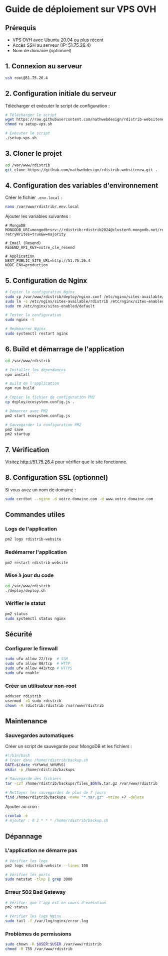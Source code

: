 # Guide de déploiement sur VPS OVH

## Prérequis
- VPS OVH avec Ubuntu 20.04 ou plus récent
- Accès SSH au serveur (IP: 51.75.26.4)
- Nom de domaine (optionnel)

## 1. Connexion au serveur

```bash
ssh root@51.75.26.4
```

## 2. Configuration initiale du serveur

Télécharger et exécuter le script de configuration :

```bash
# Télécharger le script
wget https://raw.githubusercontent.com/nathwebdesign/rdistrib-websitenew/main/deploy/setup-vps.sh
chmod +x setup-vps.sh

# Exécuter le script
./setup-vps.sh
```

## 3. Cloner le projet

```bash
cd /var/www/rdistrib
git clone https://github.com/nathwebdesign/rdistrib-websitenew.git .
```

## 4. Configuration des variables d'environnement

Créer le fichier `.env.local` :

```bash
nano /var/www/rdistrib/.env.local
```

Ajouter les variables suivantes :

```env
# MongoDB
MONGODB_URI=mongodb+srv://rdistrib:rdistrib2024@cluster0.mongodb.net/rdistrib?retryWrites=true&w=majority

# Email (Resend)
RESEND_API_KEY=votre_cle_resend

# Application
NEXT_PUBLIC_SITE_URL=http://51.75.26.4
NODE_ENV=production
```

## 5. Configuration de Nginx

```bash
# Copier la configuration Nginx
sudo cp /var/www/rdistrib/deploy/nginx.conf /etc/nginx/sites-available/rdistrib
sudo ln -s /etc/nginx/sites-available/rdistrib /etc/nginx/sites-enabled/
sudo rm /etc/nginx/sites-enabled/default

# Tester la configuration
sudo nginx -t

# Redémarrer Nginx
sudo systemctl restart nginx
```

## 6. Build et démarrage de l'application

```bash
cd /var/www/rdistrib

# Installer les dépendances
npm install

# Build de l'application
npm run build

# Copier le fichier de configuration PM2
cp deploy/ecosystem.config.js .

# Démarrer avec PM2
pm2 start ecosystem.config.js

# Sauvegarder la configuration PM2
pm2 save
pm2 startup
```

## 7. Vérification

Visitez http://51.75.26.4 pour vérifier que le site fonctionne.

## 8. Configuration SSL (optionnel)

Si vous avez un nom de domaine :

```bash
sudo certbot --nginx -d votre-domaine.com -d www.votre-domaine.com
```

## Commandes utiles

### Logs de l'application
```bash
pm2 logs rdistrib-website
```

### Redémarrer l'application
```bash
pm2 restart rdistrib-website
```

### Mise à jour du code
```bash
cd /var/www/rdistrib
./deploy/deploy.sh
```

### Vérifier le statut
```bash
pm2 status
sudo systemctl status nginx
```

## Sécurité

### Configurer le firewall
```bash
sudo ufw allow 22/tcp  # SSH
sudo ufw allow 80/tcp  # HTTP
sudo ufw allow 443/tcp # HTTPS
sudo ufw enable
```

### Créer un utilisateur non-root
```bash
adduser rdistrib
usermod -aG sudo rdistrib
chown -R rdistrib:rdistrib /var/www/rdistrib
```

## Maintenance

### Sauvegardes automatiques
Créer un script de sauvegarde pour MongoDB et les fichiers :

```bash
#!/bin/bash
# Créer dans /home/rdistrib/backup.sh
DATE=$(date +%Y%m%d_%H%M%S)
mkdir -p /home/rdistrib/backups

# Sauvegarde des fichiers
tar -czf /home/rdistrib/backups/files_$DATE.tar.gz /var/www/rdistrib

# Nettoyer les sauvegardes de plus de 7 jours
find /home/rdistrib/backups -name "*.tar.gz" -mtime +7 -delete
```

Ajouter au cron :
```bash
crontab -e
# Ajouter : 0 2 * * * /home/rdistrib/backup.sh
```

## Dépannage

### L'application ne démarre pas
```bash
# Vérifier les logs
pm2 logs rdistrib-website --lines 100

# Vérifier les ports
sudo netstat -tlnp | grep 3000
```

### Erreur 502 Bad Gateway
```bash
# Vérifier que l'app est en cours d'exécution
pm2 status

# Vérifier les logs Nginx
sudo tail -f /var/log/nginx/error.log
```

### Problèmes de permissions
```bash
sudo chown -R $USER:$USER /var/www/rdistrib
chmod -R 755 /var/www/rdistrib
```